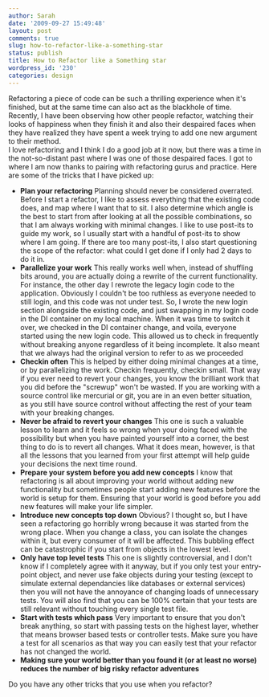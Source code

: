 ```yaml
---
author: Sarah
date: '2009-09-27 15:49:48'
layout: post
comments: true
slug: how-to-refactor-like-a-something-star
status: publish
title: How to Refactor like a Something star
wordpress_id: '230'
categories: design
---
```


<div>Refactoring a piece of code can be such a thrilling experience when it's finished, but at the same time can also act as the blackhole of time. Recently, I have been observing how other people refactor, watching their looks of happiness when they finish it and also their despaired faces when they have realized they have spent a week trying to add one new argument to their method.</div>

<div>I love refactoring and I think I do a good job at it now, but there was a time in the not-so-distant past where I was one of those despaired faces. I got to where I am now thanks to pairing with refactoring gurus and practice. Here are some of the tricks that I have picked up:
<ul>
<li><strong>Plan your refactoring</strong> Planning should never be considered overrated. Before I start a refactor, I like to assess everything that the existing code does, and map where I want that to sit. I also determine which angle is the best to start from after looking at all the possible combinations, so that I am always working with minimal changes. I like to use post-its to guide my work, so I usually start with a handful of post-its to show where I am going. If there are too many post-its, I also start questioning the scope of the refactor: what could I get done if I only had 2 days to do it in.</li>
<li><strong>Parallelize your work</strong> This really works well when, instead of shuffling bits around, you are actually doing a rewrite of the current functionality. For instance, the other day I rewrote the legacy login code to the application. Obviously I couldn't be too ruthless as everyone needed to still login, and this code was not under test. So, I wrote the new login section alongside the existing code, and just swapping in my login code in the DI container on my local machine. When it was time to switch it over, we checked in the DI container change, and voila, everyone started using the new login code. This allowed us to check in frequently without breaking anyone regardless of it being incomplete. It also meant that we always had the original version to refer to as we proceeded</li>
<li><strong>Checkin often</strong> This is helped by either doing minimal changes at a time, or by parallelizing the work. Checkin frequently, checkin small. That way if you ever need to revert your changes, you know the brilliant work that you did before the "screwup" won't be wasted. If you are working with a source control like mercurial or git, you are in an even better situation, as you still have source control without affecting the rest of your team with your breaking changes.</li>
<li><strong>Never be afraid to revert your changes</strong> This one is such a valuable lesson to learn and it feels so wrong when your doing faced with the possibility but when you have painted yourself into a corner, the best thing to do is to revert all changes. What it does mean, however, is that all the lessons that you learned from your first attempt will help guide your decisions the next time round.</li>
<li><strong>Prepare your system before you add new concepts</strong> I know that refactoring is all about improving your world without adding new functionality but sometimes people start adding new features before the world is setup for them. Ensuring that your world is good before you add new features will make your life simpler.</li>
<li><strong>Introduce new concepts top down</strong> Obvious? I thought so, but I have seen a refactoring go horribly wrong because it was started from the wrong place. When you change a class, you can isolate the changes within it, but every consumer of it will be affected. This bubbling effect can be catastrophic if you start from objects in the lowest level.</li>
<li><strong>Only have top level tests</strong> This one is slightly controversial, and I don't know if I completely agree with it anyway, but if you only test your entry-point object, and never use fake objects during your testing (except to simulate external dependancies like databases or external services) then you will not have the annoyance of changing loads of unnecessary tests. You will also find that you can be 100% certain that your tests are still relevant without touching every single test file. </li>
<li><strong>Start with tests which pass</strong> Very important to ensure that you don't break anything, so start with passing tests on the highest layer, whether that means browser based tests or controller tests. Make sure you have a test for all scenarios as that way you can easily test that your refactor has not changed the world.</li>
<li><strong>Making sure your world better than you found it (or at least no worse) reduces the number of big risky refactor adventures</strong></li>
</ul>
</div>
<div>
Do you have any other tricks that you use when you refactor?
</div>